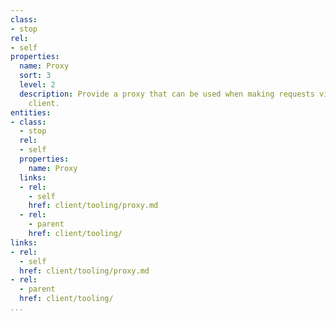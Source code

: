 ```yaml
---
class:
- stop
rel:
- self
properties:
  name: Proxy
  sort: 3
  level: 2
  description: Provide a proxy that can be used when making requests via the HTTP
    client.
entities:
- class:
  - stop
  rel:
  - self
  properties:
    name: Proxy
  links:
  - rel:
    - self
    href: client/tooling/proxy.md
  - rel:
    - parent
    href: client/tooling/
links:
- rel:
  - self
  href: client/tooling/proxy.md
- rel:
  - parent
  href: client/tooling/
...
```

